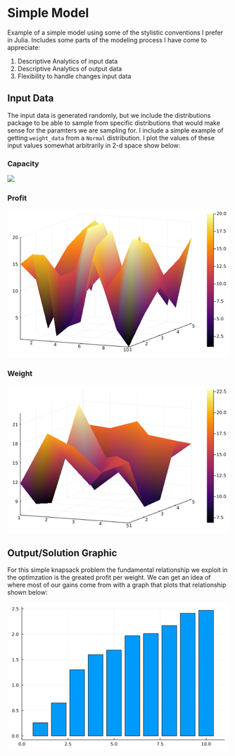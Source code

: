 # Simple Model

Example of a simple model using some of the stylistic conventions I prefer in
Julia. Includes some parts of the modeling process I have come to appreciate:

1. Descriptive Analytics of input data
2. Descriptive Analytics of output data
3. Flexibility to handle changes input data

## Input Data

The input data is generated randomly, but we include the distributions package
to be able to sample from specific distributions that would make sense for the
paramters we are sampling for. I include a simple example of getting
`weight_data` from a `Normal` distribution. I plot the values of these input
values somewhat arbitrarily in 2-d space show below:

### Capacity
![](plots/capactiy.png)

### Profit
![](plots/profit.png)

### Weight
![](plots/weight.png)

## Output/Solution Graphic

For this simple knapsack problem the fundamental relationship we exploit in the
optimzation is the greated profit per weight. We can get an idea of where most
of our gains come from with a graph that plots that relationship shown below:

![](plots/profit_per_weight.png)

